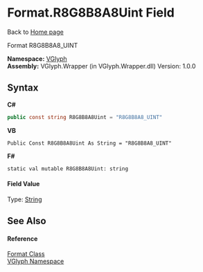 # Format.R8G8B8A8Uint Field
Back to <a href="Home.md">Home page</a> 

Format R8G8B8A8_UINT

**Namespace:**&nbsp;<a href="N_VGlyph.md">VGlyph</a><br />**Assembly:**&nbsp;VGlyph.Wrapper (in VGlyph.Wrapper.dll) Version: 1.0.0

## Syntax

**C#**<br />
``` C#
public const string R8G8B8A8Uint = "R8G8B8A8_UINT"
```

**VB**<br />
``` VB
Public Const R8G8B8A8Uint As String = "R8G8B8A8_UINT"
```

**F#**<br />
``` F#
static val mutable R8G8B8A8Uint: string
```


#### Field Value
Type: <a href="http://msdn2.microsoft.com/en-us/library/s1wwdcbf" target="_blank">String</a>

## See Also


#### Reference
<a href="T_VGlyph_Format.md">Format Class</a><br /><a href="N_VGlyph.md">VGlyph Namespace</a><br />